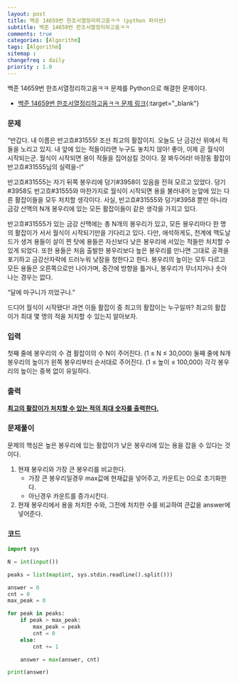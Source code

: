 ```yaml
---
layout: post
title: 백준 14659번 한조서열정리하고옴ㅋㅋ (python 파이썬)
subtitle: 백준 14659번 한조서열정리하고옴ㅋㅋ
comments: true
categories: [Algorithm]
tags: [Algorithm]
sitemap :
changefreq : daily
priority : 1.0
---
```

백준 14659번 한조서열정리하고옴ㅋㅋ 문제를 Python으로 해결한 문제이다.  

* [백준 14659번 한조서열정리하고옴ㅋㅋ 문제 링크](https://www.acmicpc.net/problem/14659){:target="_blank"}


### 문제 
“반갑다. 내 이름은 반고흐#31555! 조선 최고의 활잡이지. 오늘도 난 금강산 위에서 적들을 노리고 있지. 내 앞에 있는 적들이라면 누구도 놓치지 않아! 좋아, 이제 곧 월식이 시작되는군. 월식이 시작되면 용이 적들을 집어삼킬 것이다. 잘 봐두어라! 마장동 활잡이 반고흐#31555님의 실력을-!”

반고흐#31555는 자기 뒤쪽 봉우리에 덩기#3958이 있음을 전혀 모르고 있었다. 덩기#3958도 반고흐#31555와 마찬가지로 월식이 시작되면 용을 불러내어 눈앞에 있는 다른 활잡이들을 모두 처치할 생각이다. 사실, 반고흐#31555와 덩기#3958 뿐만 아니라 금강 산맥의 N개 봉우리에 있는 모든 활잡이들이 같은 생각을 가지고 있다.

반고흐#31555가 있는 금강 산맥에는 총 N개의 봉우리가 있고, 모든 봉우리마다 한 명의 활잡이가 서서 월식이 시작되기만을 기다리고 있다. 다만, 애석하게도, 천계에 맥도날드가 생겨 용들이 살이 찐 탓에 용들은 자신보다 낮은 봉우리에 서있는 적들만 처치할 수 있게 되었다. 또한 용들은 처음 출발한 봉우리보다 높은 봉우리를 만나면 그대로 공격을 포기하고 금강산자락에 드러누워 낮잠을 청한다고 한다. 봉우리의 높이는 모두 다르고 모든 용들은 오른쪽으로만 나아가며, 중간에 방향을 틀거나, 봉우리가 무너지거나 솟아나는 경우는 없다.

“달에 마구니가 끼었구나.”

드디어 월식이 시작됐다! 과연 이들 활잡이 중 최고의 활잡이는 누구일까? 최고의 활잡이가 최대 몇 명의 적을 처치할 수 있는지 알아보자.


### 입력
첫째 줄에 봉우리의 수 겸 활잡이의 수 N이 주어진다. (1 ≤ N ≤ 30,000) 둘째 줄에 N개 봉우리의 높이가 왼쪽 봉우리부터 순서대로 주어진다. (1 ≤ 높이 ≤ 100,000) 각각 봉우리의 높이는 중복 없이 유일하다.


### 출력
**<u>최고의 활잡이가 처치할 수 있는 적의 최대 숫자를 출력한다.</u>**


### 문제풀이
문제의 핵심은 높은 봉우리에 있는 활잡이가 낮은 봉우리에 있는 용을 잡을 수 있다는 것이다.

1. 현재 봉우리와 가장 큰 봉우리를 비교한다.
    * 가장 큰 봉우리일경우 max값에 현재값을 넣어주고, 카운트는 0으로 초기화한다.
    * 아닌경우 카운트를 증가시킨다.
2. 현재 봉우리에서 용을 처치한 수와, 그전에 처치한 수를 비교하여 큰값을 answer에 넣어준다.


### 코드
```python
import sys

N = int(input())

peaks = list(map(int, sys.stdin.readline().split()))

answer = 0
cnt = 0
max_peak = 0

for peak in peaks:
    if peak > max_peak:
        max_peak = peak
        cnt = 0
    else:
        cnt += 1

    answer = max(answer, cnt)

print(answer)
```